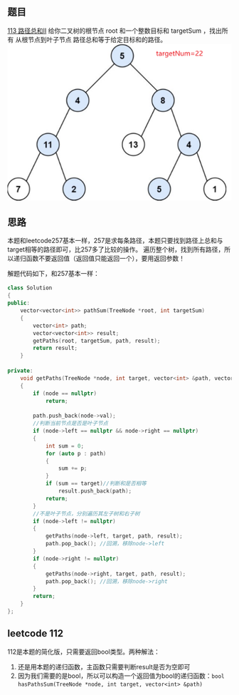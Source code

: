 ## 题目
[113 路径总和II](https://leetcode-cn.com/problems/path-sum-ii/)
给你二叉树的根节点 root 和一个整数目标和 targetSum ，找出所有 从根节点到叶子节点 路径总和等于给定目标和的路径。
![image.png](leetcode113.assets/1645800132160-e822b697-cc35-4eef-a77a-0e9b0e8c6cb4.png)
## 思路
本题和leetcode257基本一样，257是求每条路径，本题只要找到路径上总和与target相等的路径即可，比257多了比较的操作。
遍历整个树，找到所有路径，所以递归函数不要返回值（返回值只能返回一个），要用返回参数！

解题代码如下，和257基本一样：
```cpp
class Solution
{
public:
    vector<vector<int>> pathSum(TreeNode *root, int targetSum)
    {
        vector<int> path;
        vector<vector<int>> result;
        getPaths(root, targetSum, path, result);
        return result;
    }

private:
    void getPaths(TreeNode *node, int target, vector<int> &path, vector<vector<int>> &result)
    {
        if (node == nullptr)
            return;

        path.push_back(node->val);
        //判断当前节点是否是叶子节点
        if (node->left == nullptr && node->right == nullptr)
        {
            int sum = 0;
            for (auto p : path)
            {
                sum += p;
            }
            if (sum == target)//判断和是否相等
                result.push_back(path);
            return;
        }
        //不是叶子节点，分别遍历其左子树和右子树
        if (node->left != nullptr)
        {
            getPaths(node->left, target, path, result);
            path.pop_back(); //回溯，移除node->left
        }
        if (node->right != nullptr)
        {
            getPaths(node->right, target, path, result);
            path.pop_back(); //回溯，移除node->right
        }
        return;
    }
};
```
## leetcode 112
112是本题的简化版，只需要返回bool类型。两种解法：

1. 还是用本题的递归函数，主函数只需要判断result是否为空即可
1. 因为我们需要的是bool，所以可以构造一个返回值为bool的递归函数：`bool hasPathsSum(TreeNode *node, int target, vector<int> &path)`
